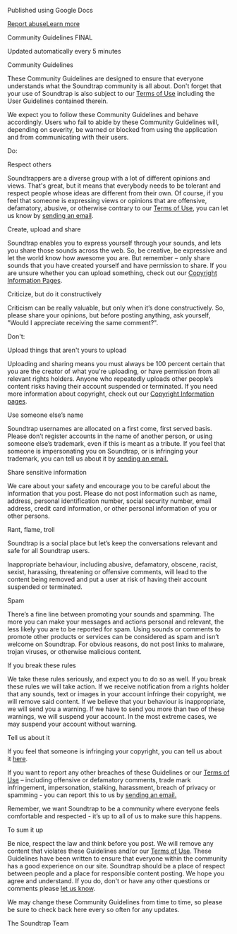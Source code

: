 Published using Google Docs

[Report abuse](https://drive.google.com/abuse?id=AKkXjowR5mTn6HOie6S1vSaBPzWfYioxcbtMDjKJFuGt2PX8gNqFkKelJs1SQla3BjQNoUysjrwSnqBMgU3r8Mo:0&docurl=https://docs.google.com/document/d/e/2PACX-1vS1RCl9Tuzzs2d14deoLcK53K19wDTIWbaa4lzGZPfCut0wjJXg8wJ0f3r6bQROuTlOXGzO_TelqZZ1/pub)[Learn more](https://support.google.com/docs/answer/183965 "Learn more")

Community Guidelines FINAL

Updated automatically every 5 minutes

Community Guidelines

These Community Guidelines are designed to ensure that everyone understands what the Soundtrap community is all about. Don't forget that your use of Soundtrap is also subject to our [Terms of Use](https://www.google.com/url?q=https://www.soundtrap.com/legal/terms/default&sa=D&source=editors&ust=1728124791122763&usg=AOvVaw0R-f6XeBqPVgxibfvc3wtQ) including the User Guidelines contained therein.

We expect you to follow these Community Guidelines and behave accordingly. Users who fail to abide by these Community Guidelines will, depending on severity, be warned or blocked from using the application and from communicating with their users.

Do:

Respect others

Soundtrappers are a diverse group with a lot of different opinions and views. That's great, but it means that everybody needs to be tolerant and respect people whose ideas are different from their own. Of course, if you feel that someone is expressing views or opinions that are offensive, defamatory, abusive, or otherwise contrary to our [Terms of Use](https://www.google.com/url?q=https://www.soundtrap.com/legal/terms/default&sa=D&source=editors&ust=1728124791123812&usg=AOvVaw2kv0qXHCaPezsFAII25prR), you can let us know by [sending an email](mailto:support@soundtrap.com).

Create, upload and share

Soundtrap enables you to express yourself through your sounds, and lets you share those sounds across the web. So, be creative, be expressive and let the world know how awesome you are. But remember – only share sounds that you have created yourself and have permission to share. If you are unsure whether you can upload something, check out our [Copyright Information Pages](https://www.google.com/url?q=https://www.soundtrap.com/copyright/&sa=D&source=editors&ust=1728124791124467&usg=AOvVaw2c1iiyJjJ79rXtPw9f-bQx).

Criticize, but do it constructively

Criticism can be really valuable, but only when it’s done constructively. So, please share your opinions, but before posting anything, ask yourself, "Would I appreciate receiving the same comment?".

Don't:

Upload things that aren't yours to upload

Uploading and sharing means you must always be 100 percent certain that you are the creator of what you're uploading, or have permission from all relevant rights holders. Anyone who repeatedly uploads other people’s content risks having their account suspended or terminated. If you need more information about copyright, check out our [Copyright Information pages](https://www.google.com/url?q=https://www.soundtrap.com/copyright/&sa=D&source=editors&ust=1728124791125353&usg=AOvVaw38hgX0SlvMcJBKgNUXyoLR).

Use someone else’s name

Soundtrap usernames are allocated on a first come, first served basis. Please don’t register accounts in the name of another person, or using someone else’s trademark, even if this is meant as a tribute. If you feel that someone is impersonating you on Soundtrap, or is infringing your trademark, you can tell us about it by [sending an email.](mailto:support@soundtrap.com)

Share sensitive information

We care about your safety and encourage you to be careful about the information that you post. Please do not post information such as name, address, personal identification number, social security number, email address, credit card information, or other personal information of you or other persons.

Rant, flame, troll

Soundtrap is a social place but let’s keep the conversations relevant and safe for all Soundtrap users.

Inappropriate behaviour, including abusive, defamatory, obscene, racist, sexist, harassing, threatening or offensive comments, will lead to the content being removed and put a user at risk of having their account suspended or terminated.

Spam

There’s a fine line between promoting your sounds and spamming. The more you can make your messages and actions personal and relevant, the less likely you are to be reported for spam. Using sounds or comments to promote other products or services can be considered as spam and isn’t welcome on Soundtrap. For obvious reasons, do not post links to malware, trojan viruses, or otherwise malicious content.

If you break these rules

We take these rules seriously, and expect you to do so as well. If you break these rules we will take action. If we receive notification from a rights holder that any sounds, text or images in your account infringe their copyright, we will remove said content. If we believe that your behaviour is inappropriate, we will send you a warning. If we have to send you more than two of these warnings, we will suspend your account. In the most extreme cases, we may suspend your account without warning.

Tell us about it

If you feel that someone is infringing your copyright, you can tell us about it [here](mailto:takedown@soundtrap.com).

If you want to report any other breaches of these Guidelines or our [Terms of Use](https://www.google.com/url?q=https://www.soundtrap.com/legal/terms/default&sa=D&source=editors&ust=1728124791127502&usg=AOvVaw2uQwbAaKztPNJdRPUWuB-Y) – including offensive or defamatory comments, trade mark infringement, impersonation, stalking, harassment, breach of privacy or spamming - you can report this to us by [sending an email.](mailto:support@soundtrap.com)

Remember, we want Soundtrap to be a community where everyone feels comfortable and respected - it’s up to all of us to make sure this happens.

To sum it up

Be nice, respect the law and think before you post. We will remove any content that violates these Guidelines and/or our [Terms of Use](https://www.google.com/url?q=https://www.soundtrap.com/legal/terms/default&sa=D&source=editors&ust=1728124791128241&usg=AOvVaw2_KmPrLTcYaYu6pG8uFGX9). These Guidelines have been written to ensure that everyone within the community has a good experience on our site. Soundtrap should be a place of respect between people and a place for responsible content posting. We hope you agree and understand. If you do, don't or have any other questions or comments please [let us know](mailto:support@soundtrap.com).

We may change these Community Guidelines from time to time, so please be sure to check back here every so often for any updates.

The Soundtrap Team